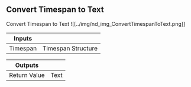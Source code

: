 ## Convert Timespan to Text
Convert Timespan to Text
![[../img/nd_img_ConvertTimespanToText.png]]

|Inputs||
|--|--|
| Timespan | Timespan Structure |

|Outputs||
|--|--|
| Return Value | Text |
